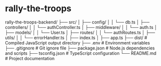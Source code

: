 # rally-the-troops
rally-the-troops-backend/
├── src/
│   ├── config/
│   │   └── db.ts
│   ├── controllers/
│   │   └── authController.ts
│   ├── middleware/
│   │   └── auth.ts
│   ├── models/
│   │   └── User.ts
│   ├── routes/
│   │   └── authRoutes.ts
│   ├── utils/
│   │   └── errorHandler.ts
│   ├── index.ts
│   ├── app.ts
├── dist/            # Compiled JavaScript output directory
├── .env             # Environment variables
├── .gitignore       # Git ignore file
├── package.json     # Node.js dependencies and scripts
├── tsconfig.json    # TypeScript configuration
└── README.md        # Project documentation
